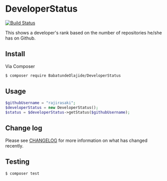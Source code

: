 # DeveloperStatus

[![Build Status](https://travis-ci.com/babs100/DeveloperStatus.svg?branch=master)](https://travis-ci.com/babs100/DeveloperStatus)

This shows a developer's rank based on the number of repositories he/she has on Github. 

## Install

Via Composer

``` bash
$ composer require BabatundeOlajide/DeveloperStatus
```

## Usage

``` php
$githubUsername = "rajirasaki";
$developerStatus = new DeveloperStatus();
$status = $developerStatus->getStatus($githubUsername);
```

## Change log

Please see [CHANGELOG](CHANGELOG.md) for more information on what has changed recently.

## Testing

``` bash
$ composer test
```

